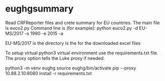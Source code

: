 # eughgsummary
Read CRFReporter files and crete summary for EU countries.
The main file is euco2.py
Command line is (for example):
python euco2.py -d EU-MS/2017 -s 1990 -e 2015 -a 

EU-MS/2017 is the directory is the for the downloaded excel files

To setup virtual python3 virtual environment use the requirements.txt file.
The proxy option tells the Luke proxy if needed.

python3 -m venv eughg
source eughg/bin/activate
pip --proxy 10.88.2.10:8080 install -r requirements.txt

